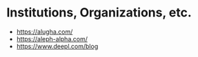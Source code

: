 # Institutions, Organizations, etc.

* https://alugha.com/
* https://aleph-alpha.com/
* https://www.deepl.com/blog
